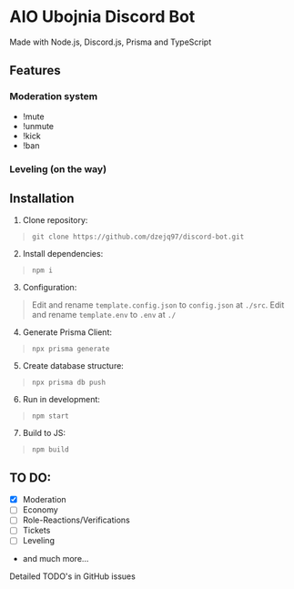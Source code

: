 # AIO Ubojnia Discord Bot
Made with Node.js, Discord.js, Prisma and TypeScript

## Features
### Moderation system
- !mute
- !unmute
- !kick
- !ban
### Leveling (on the way)

## Installation
1. Clone repository:
> `git clone https://github.com/dzejq97/discord-bot.git`

2. Install dependencies:
> `npm i`

3. Configuration:
> Edit and rename `template.config.json` to `config.json` at `./src`.
> Edit and rename `template.env` to `.env` at `./`

4. Generate Prisma Client:
> `npx prisma generate`

5. Create database structure:
> `npx prisma db push`

6. Run in development:
> `npm start`

7. Build to JS:
> `npm build`


## TO DO:
- [x] Moderation
- [ ] Economy
- [ ] Role-Reactions/Verifications
- [ ] Tickets
- [ ] Leveling
- and much more...

Detailed TODO's in GitHub issues